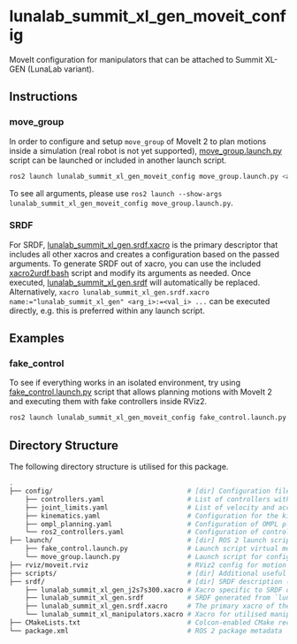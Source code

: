 # lunalab_summit_xl_gen_moveit_config

MoveIt configuration for manipulators that can be attached to Summit XL-GEN (LunaLab variant).

## Instructions

### move_group

In order to configure and setup `move_group` of MoveIt 2 to plan motions inside a simulation (real robot is not yet supported), [move_group.launch.py](./launch/move_group.launch.py) script can be launched or included in another launch script.

```bash
ros2 launch lunalab_summit_xl_gen_moveit_config move_group.launch.py <arg_i>:=<val_i>
```

To see all arguments, please use `ros2 launch --show-args lunalab_summit_xl_gen_moveit_config move_group.launch.py`.

### SRDF

For SRDF, [lunalab_summit_xl_gen.srdf.xacro](./srdf/lunalab_summit_xl_gen.srdf.xacro) is the primary descriptor that includes all other xacros and creates a configuration based on the passed arguments. To generate SRDF out of xacro, you can use the included [xacro2urdf.bash](./scripts/xacro2urdf.bash) script and modify its arguments as needed. Once executed, [lunalab_summit_xl_gen.srdf](./srdf/lunalab_summit_xl_gen.srdf) will automatically be replaced. Alternatively, `xacro lunalab_summit_xl_gen.srdf.xacro name:="lunalab_summit_xl_gen" <arg_i>:=<val_i> ...` can be executed directly, e.g. this is preferred within any launch script.

## Examples

### fake_control

To see if everything works in an isolated environment, try using [fake_control.launch.py](./launch/fake_control.launch.py) script that allows planning motions with MoveIt 2 and executing them with fake controllers inside RViz2.

```bash
ros2 launch lunalab_summit_xl_gen_moveit_config fake_control.launch.py
```

## Directory Structure

The following directory structure is utilised for this package.

```bash
.
├── config/                                  # [dir] Configuration files for MoveIt 2
    ├── controllers.yaml                     # List of controllers with their type and action namespace
    ├── joint_limits.yaml                    # List of velocity and acceleration joint limits
    ├── kinematics.yaml                      # Configuration for the kinematic solver
    ├── ompl_planning.yaml                   # Configuration of OMPL planning and specific planners
    └── ros2_controllers.yaml                # Configuration of controllers that is specific to ROS 2 control
├── launch/                                  # [dir] ROS 2 launch scripts
    ├── fake_control.launch.py               # Launch script virtual motion planning and execution inside RViz2
    └── move_group.launch.py                 # Launch script for configuring and setting up move_group of MoveIt 2
├── rviz/moveit.rviz                         # RViz2 config for motion planning with MoveIt 2
├── scripts/                                 # [dir] Additional useful scripts
├── srdf/                                    # [dir] SRDF description (xacros)
    ├── lunalab_summit_xl_gen_j2s7s300.xacro # Xacro specific to SRDF of Kinova j2s7s300 manipulator
    ├── lunalab_summit_xl_gen.srdf           # SRDF generated from `lunalab_summit_xl_gen.srdf.xacro`
    ├── lunalab_summit_xl_gen.srdf.xacro     # The primary xacro of the robot
    └── lunalab_summit_xl_manipulators.xacro # Xacro for utilised manipulators
├── CMakeLists.txt                           # Colcon-enabled CMake recipe
└── package.xml                              # ROS 2 package metadata
```
